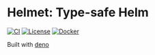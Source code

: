 # Helmet: Type-safe Helm

[![CI](https://github.com/shopstic/helmet/actions/workflows/ci.yaml/badge.svg)](https://github.com/shopstic/helmet/actions) [![License](https://img.shields.io/badge/License-Apache%202.0-blue.svg)](https://github.com/shopstic/helmet/blob/main/LICENSE) [![Docker](https://img.shields.io/docker/v/shopstic/bin-helmet?arch=amd64&color=%23ab47bc&label=Docker%20Image&sort=semver)](https://hub.docker.com/repository/docker/shopstic/bin-helmet/tags?page=1&ordering=last_updated&name=1.)

Built with [deno](https://github.com/denoland/deno)
